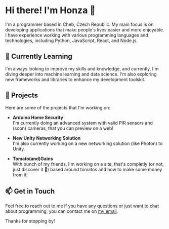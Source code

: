 # Hi there! I'm Honza 👋

I'm a programmer based in Cheb, Czech Republic. My main focus is on developing applications that make people's lives easier and more enjoyable. I have experience working with various programming languages and technologies, including Python, JavaScript, React, and Node.js.

## 🌱 Currently Learning

I'm always looking to improve my skills and knowledge, and currently, I'm diving deeper into machine learning and data science. I'm also exploring new frameworks and libraries to enhance my development toolskit.

## 🔭 Projects

Here are some of the projects that I'm working on:

- **Arduino Home Security**<br>
I'm currently doing an advanced system with valid PIR sensors and (soon) cameras, that you can preview on a web!<br>

- **New Unity Networking Solution**<br>
I'm also currently working on a new networking solution (like Photon) to Unity.<br>

- **Tomato(and)Gains**<br>
With bunch of my friends, I'm working on a site, that's completly (or not, just discover it 🐏) based around tomatos and how to make some money from it! 

## 📫 Get in Touch

Feel free to reach out to me if you have any questions or just want to chat about programming, you can contact me on [my email](mailto:czechhonza@proton.me).

Thanks for stopping by!
